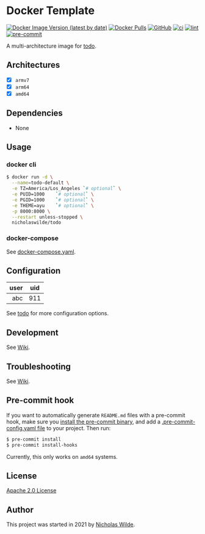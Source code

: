 # Docker Template
[![Docker Image Version (latest by date)](https://img.shields.io/docker/v/nicholaswilde/todo)](https://hub.docker.com/r/nicholaswilde/todo)
[![Docker Pulls](https://img.shields.io/docker/pulls/nicholaswilde/todo)](https://hub.docker.com/r/nicholaswilde/todo)
[![GitHub](https://img.shields.io/github/license/nicholaswilde/docker-todo)](./LICENSE)
[![ci](https://github.com/nicholaswilde/docker-todo/workflows/ci/badge.svg)](https://github.com/nicholaswilde/docker-todo/actions?query=workflow%3Aci)
[![lint](https://github.com/nicholaswilde/docker-todo/workflows/lint/badge.svg?branch=main)](https://github.com/nicholaswilde/docker-todo/actions?query=workflow%3Alint)
[![pre-commit](https://img.shields.io/badge/pre--commit-enabled-brightgreen?logo=pre-commit&logoColor=white)](https://github.com/pre-commit/pre-commit)

A multi-architecture image for [todo](https://github.com/prologic/todo).

## Architectures

* [x] `armv7`
* [x] `arm64`
* [x] `amd64`

## Dependencies

* None

## Usage

### docker cli

```bash
$ docker run -d \
  --name=todo-default \
  -e TZ=America/Los_Angeles `# optional` \
  -e PUID=1000    `# optional` \
  -e PGID=1000    `# optional` \
  -e THEME=ayu    `# optional` \
  -p 8000:8000 \
  --restart unless-stopped \
  nicholaswilde/todo
```

### docker-compose

See [docker-compose.yaml](./docker-compose.yaml).

## Configuration

|user | uid |
|----:|:---:|
| abc | 911 |

See [todo](https://github.com/prologic/todo#configuration) for more configuration options.

## Development

See [Wiki](https://github.com/nicholaswilde/docker-template/wiki/Development).

## Troubleshooting

See [Wiki](https://github.com/nicholaswilde/docker-template/wiki/Troubleshooting).

## Pre-commit hook

If you want to automatically generate `README.md` files with a pre-commit hook, make sure you
[install the pre-commit binary](https://pre-commit.com/#install), and add a [.pre-commit-config.yaml file](./.pre-commit-config.yaml)
to your project. Then run:

```bash
$ pre-commit install
$ pre-commit install-hooks
```
Currently, this only works on `amd64` systems.

## License

[Apache 2.0 License](./LICENSE)

## Author
This project was started in 2021 by [Nicholas Wilde](https://github.com/nicholaswilde/).
